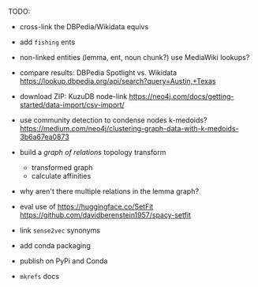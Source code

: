 TODO:

  * cross-link the DBPedia/Wikidata equivs
  * add `fishing` ents
  * non-linked entities (lemma, ent, noun chunk?) use MediaWiki lookups?

  * compare results: DBPedia Spotlight vs. Wikidata
  https://lookup.dbpedia.org/api/search?query=Austin,+Texas

  * download ZIP: KuzuDB node-link
  https://neo4j.com/docs/getting-started/data-import/csv-import/

  * use community detection to condense nodes
  k-medoids? https://medium.com/neo4j/clustering-graph-data-with-k-medoids-3b6a67ea0873

  * build a _graph of relations_ topology transform
    * transformed graph
    * calculate affinities

  * why aren't there multiple relations in the lemma graph?

  * eval use of https://huggingface.co/SetFit
  https://github.com/davidberenstein1957/spacy-setfit

  * link `sense2vec` synonyms

  * add conda packaging
  * publish on PyPi and Conda
  * `mkrefs` docs
